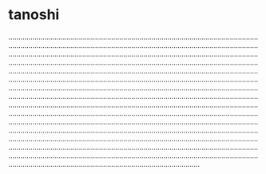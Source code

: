 # tanoshi
...................................................................................................................................................................................................................................................................................................................................................................................................................................................................................................................................................................................................................................................................................................................................................................................................................................................................................................................................................................................................................................................................................................................................................................................................................................................................................................................................................................................................................................................................................................................................................................................................................................................................................................................................................................................................................................................................................................................................................................................................................................